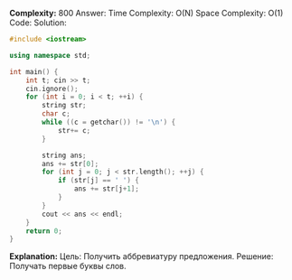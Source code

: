 **Complexity:** 800
Answer:
	Time Complexity: O(N)
	Space Complexity: O(1)
Code:
Solution:
```cpp
#include <iostream>

using namespace std;

int main() {
    int t; cin >> t;
    cin.ignore();
    for (int i = 0; i < t; ++i) {
        string str;
        char c;
        while ((c = getchar()) != '\n') {
            str+= c;
        }

        string ans;
        ans += str[0];
        for (int j = 0; j < str.length(); ++j) {
            if (str[j] == ' ') {
                ans += str[j+1];
            }
        }
        cout << ans << endl;
    }
    return 0;
}
```
**Explanation:**
	Цель: Получить аббревиатуру предложения.
	Решение: Получать первые буквы слов.